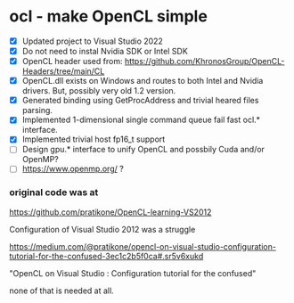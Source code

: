 # ocl - make OpenCL simple

- [x] Updated project to Visual Studio 2022
- [x] Do not need to instal Nvidia SDK or Intel SDK
- [x] OpenCL header used from: 
   https://github.com/KhronosGroup/OpenCL-Headers/tree/main/CL
- [x] OpenCL.dll exists on Windows and routes to both Intel and Nvidia drivers. But, possibly very old 1.2 version.
- [x] Generated binding using GetProcAddress and trivial heared files parsing.
- [x] Implemented 1-dimensional single command queue fail fast ocl.* interface.
- [x] Implemented trivial host fp16_t support
- [ ] Design gpu.* interface to unify OpenCL and possbily Cuda and/or OpenMP?
- [ ] https://www.openmp.org/ ?

### original code was at
https://github.com/pratikone/OpenCL-learning-VS2012

Configuration of Visual Studio 2012 was a struggle

https://medium.com/@pratikone/opencl-on-visual-studio-configuration-tutorial-for-the-confused-3ec1c2b5f0ca#.sr5v6xukd

"OpenCL on Visual Studio : Configuration tutorial for the confused"

none of that is needed at all.
